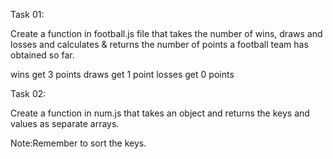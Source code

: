 <!-- The first Task -->
Task 01:

Create a function in football.js file that takes the number of wins, draws and losses and calculates & returns the number of points a football team has obtained so far.

wins get 3 points
draws get 1 point
losses get 0 points


<!-- The second Task -->
Task 02:

Create a function in num.js that takes an object and returns the keys and values as separate arrays.

Note:Remember to sort the keys.
